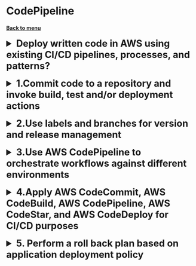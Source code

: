 <h1>CodePipeline</h1> 
<h4> 

[Back to menu](../../Menu.md)

</h4>

[//]: # (Deploy written code in AWS using existing CI/CD pipelines, processes, and patterns?)

<details>
    <summary style="font-size: 25px;">
        <b>
           Deploy written code in AWS using existing CI/CD pipelines, processes, and patterns?
        </b>
    </summary>
<br>

Use the AWS::Region pseudo parameter.

AWS CloudFormation provides a set of pseudo parameters that are predefined
by AWS CloudFormation.

You can use them the same way as you would a parameter,
as the argument for the Ref function.

The AWS::Region pseudo parameter is a value that AWS CloudFormation
resolves as the region where the stack is created

</details>
<br>

[//]: # (1.Commit code to a repository and invoke build, test and/or deployment actions)

<details>
    <summary style="font-size: 25px;">
        <b>
            1.Commit code to a repository and invoke build, test and/or deployment actions
        </b>
    </summary>
<br>

[ORIGINAL](https://aws.amazon.com/blogs/devops/complete-ci-cd-with-aws-codecommit-aws-codebuild-aws-codedeploy-and-aws-codepipeline)

![](https://d2908q01vomqb2.cloudfront.net/7719a1c782a1ba91c031a682a0a2f8658209adbf/2020/09/30/DevOps_feedback-diagram.png)

Here’s a general process you can follow to perform these actions:

* **Commit code to a repository:**

    git add .
    git commit -m "Your commit message"
    git push origin Your_Branch

- **Invoke build, test and/or deployment actions in AWS:**
AWS provides various services for automating these processes. 
For example, you can use AWS CodeBuild for building and testing your code. 
AWS CodeDeploy can be used for deploying your application.
You can also use AWS CodePipeline to model and visualize your software release process.

Please note that you would need to configure these services 
according to your requirements. 
The exact commands or steps would depend on your specific setup and the nature 
of your application. 
It’s recommended to refer to the official 
AWS documentation or consult with a DevOps professional for detailed guidance.

![](https://d2908q01vomqb2.cloudfront.net/7719a1c782a1ba91c031a682a0a2f8658209adbf/2020/09/30/Screen-Shot-2020-09-30-at-6.05.53-PM.png)

</details>
<br>

[//]: # (2.Use labels and branches for version and release management)

<details>
    <summary style="font-size: 25px;">
        <b>
            2.Use labels and branches for version and release management
        </b>
    </summary>
<br>

[ORIGINAL](https://aws.amazon.com/blogs/devops/implementing-gitflow-using-aws-codepipeline-aws-codecommit-aws-codebuild-and-aws-codedeploy/)

In AWS, you can use labels and branches for version and release management 
in the following way:

- **Branches:** Branches in Git allow you to create independent lines of development.
You can use branches in your AWS CodeCommit repository to isolate work 
on different versions of your project. 
For example, you can create a branch for a new feature and then merge that
branch into the main branch when the feature is ready.

- **Labels:** AWS Elastic Beanstalk uses labels to identify different 
versions of your application. 
A label in AWS Elastic Beanstalk is a name you assign to a version of your application. 
The label helps you track different versions of your application.

You can create an application version in the AWS Management Console, 
AWS CLI, or by using an AWS SDK.
When you create a version, you’ll include a label for that version.

</details>
<br>

[//]: # (3.Use AWS CodePipeline to orchestrate workflows against different environments)

<details>
    <summary style="font-size: 25px;">
        <b>
            3.Use AWS CodePipeline to orchestrate workflows against different environments
        </b>
    </summary>
<br>

[ORIGINAL](https://docs.aws.amazon.com/codedeploy/latest/userguide/deployments.html)

AWS CodePipeline is a continuous integration and continuous delivery service 
that allows you to manage and automate your workflows for different environments. 
Here’s a high-level overview of how you can use it:

- **Create a Pipeline:** Start by creating a pipeline in AWS CodePipeline. 
This pipeline will define your workflow.

- **Add Stages:** Add stages to your pipeline for each environment 
(e.g., Development, Testing, Staging, Production).
Each stage represents a phase in your release process.

- **Add Actions:** Within each stage, add actions that represent tasks
such as building code, deploying to an environment, or running tests. 
Actions in a stage can run in parallel or in sequence.

- **Connect to Source Repository:** Connect your pipeline to your source repository. 
AWS CodePipeline can integrate with AWS CodeCommit, GitHub, Bitbucket, and more. 
Whenever a change is pushed to your repository, 
AWS CodePipeline will automatically trigger your pipeline.

- **Automate Deployments:** Use AWS CodeDeploy to automate your deployments. 
You can set up deployment actions in your pipeline stages 
to deploy your application to Amazon EC2, AWS Fargate, AWS Lambda, and more.

- **Monitor Your Pipeline:** Monitor your pipeline’s performance, 
and troubleshoot any issues using AWS CloudWatch.

![](https://mongodb-devhub-cms.s3.us-west-1.amazonaws.com/aws_codepipeline_161a68794c.png)

</details>
<br>

[//]: # (4.Apply AWS CodeCommit, AWS CodeBuild, AWS CodePipeline, AWS CodeStar, and AWS 
CodeDeploy for CI/CD purposes)

<details>
    <summary style="font-size: 25px;">
        <b>
            4.Apply AWS CodeCommit, AWS CodeBuild, AWS CodePipeline, AWS CodeStar, 
            and AWS CodeDeploy for CI/CD purposes
        </b>
    </summary>
<br>

[Pinned Guidelines](https://docs.aws.amazon.com/codepipeline/latest/userguide/tutorials.html)

[Guide](https://docs.aws.amazon.com/codepipeline/latest/userguide/tutorials-simple-s3.html)

* **AWS CodeCommit:** This is where you’ll store your code. 
It’s a fully-managed source control service that hosts Git repositories.


* **AWS CodeBuild:** This service will compile your source code, run tests, 
and produce packages that are ready to deploy. 
You can configure it to automatically build your application whenever 
code is pushed to your CodeCommit repository.


* **AWS CodePipeline:** This service models and visualizes 
your software release process. You can design your entire workflow 
including building, testing, and deploying your applications. 
CodePipeline will orchestrate the steps and provide you with 
a real-time view of the status of your software delivery


* **AWS CodeStar:** This service is an optional layer of convenience 
that helps you quickly develop, build, and deploy applications 
on AWS by providing a unified user interface, 
enabling you to easily manage your software development activities in one place.


* **AWS CodeDeploy:** This service automates your software deployments, 
allowing you to reliably deploy your application at any scale. 
You can deploy your built and tested code to your servers or 
AWS services like AWS Fargate, Amazon EC2, AWS Lambda, and more.

</details>
<br>

[//]: # (5.Perform a roll back plan based on application deployment policy)

<details>
    <summary style="font-size: 25px;">
        <b>
            5. Perform a roll back plan based on application deployment policy
        </b>
    </summary>
<br>

Sure, here’s a high-level overview of how you can perform a
rollback based on your application deployment policy using AWS services:

* **AWS CodeDeploy:** This service has built-in functionality for automatic rollbacks.
You can configure it to automatically roll back when a deployment fails,
or when CloudWatch alarms are triggered.


* **Deployment Configurations:** In AWS CodeDeploy, you can specify 
a deployment configuration that determines the deployment’s rollout and rollback behavior.
For example, you can specify that the deployment should be rolled back if 
less than 95% of the instances are healthy after the deployment.


* **CloudWatch Alarms:** You can set up CloudWatch alarms based on custom 
health metrics or standard metrics like CPU usage, response time, etc. 
If these alarms are triggered during a deployment, AWS CodeDeploy 
can automatically roll back to the last known good state.


* **Manual Rollback:** If you need more control, you can manually stop 
a deployment and then redeploy the previous version of your application.

</details>
<br>
